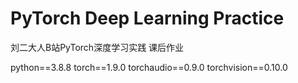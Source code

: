 # PyTorch Deep Learning Practice
刘二大人B站PyTorch深度学习实践 课后作业

python==3.8.8
torch==1.9.0
torchaudio==0.9.0
torchvision==0.10.0
